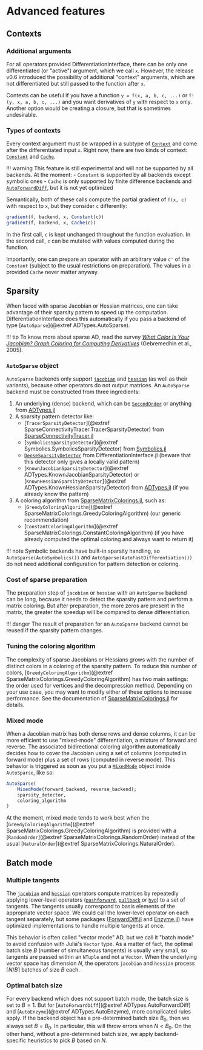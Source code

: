 # Advanced features

## Contexts

### Additional arguments

For all operators provided DifferentiationInterface, there can be only one differentiated (or "active") argument, which we call `x`.
However, the release v0.6 introduced the possibility of additional "context" arguments, which are not differentiated but still passed to the function after `x`.

Contexts can be useful if you have a function `y = f(x, a, b, c, ...)` or `f!(y, x, a, b, c, ...)` and you want derivatives of `y` with respect to `x` only.
Another option would be creating a closure, but that is sometimes undesirable.

### Types of contexts

Every context argument must be wrapped in a subtype of [`Context`](@ref) and come after the differentiated input `x`.
Right now, there are two kinds of context: [`Constant`](@ref) and [`Cache`](@ref).

!!! warning
    This feature is still experimental and will not be supported by all backends.
    At the moment:
    - `Constant` is supported by all backends except symbolic ones
    - `Cache` is only supported by finite difference backends and [`AutoForwardDiff`](@ref), but it is not yet optimized

Semantically, both of these calls compute the partial gradient of `f(x, c)` with respect to `x`, but they consider `c` differently:

```julia
gradient(f, backend, x, Constant(c))
gradient(f, backend, x, Cache(c))
```

In the first call, `c` is kept unchanged throughout the function evaluation.
In the second call, `c` can be mutated with values computed during the function.

Importantly, one can prepare an operator with an arbitrary value `c'` of the `Constant` (subject to the usual restrictions on preparation).
The values in a provided `Cache` never matter anyway.

## Sparsity

When faced with sparse Jacobian or Hessian matrices, one can take advantage of their sparsity pattern to speed up the computation.
DifferentiationInterface does this automatically if you pass a backend of type [`AutoSparse`](@extref ADTypes.AutoSparse).

!!! tip
    To know more about sparse AD, read the survey [_What Color Is Your Jacobian? Graph Coloring for Computing Derivatives_](https://epubs.siam.org/doi/10.1137/S0036144504444711) (Gebremedhin et al., 2005).

### `AutoSparse` object

`AutoSparse` backends only support [`jacobian`](@ref) and [`hessian`](@ref) (as well as their variants), because other operators do not output matrices.
An `AutoSparse` backend must be constructed from three ingredients:

1. An underlying (dense) backend, which can be [`SecondOrder`](@ref) or anything from [ADTypes.jl](https://github.com/SciML/ADTypes.jl)
2. A sparsity pattern detector like:
   - [`TracerSparsityDetector`](@extref SparseConnectivityTracer.TracerSparsityDetector) from [SparseConnectivityTracer.jl](https://github.com/adrhill/SparseConnectivityTracer.jl)
   - [`SymbolicsSparsityDetector`](@extref Symbolics.SymbolicsSparsityDetector) from [Symbolics.jl](https://github.com/JuliaSymbolics/Symbolics.jl)
   - [`DenseSparsityDetector`](@ref) from DifferentiationInterface.jl (beware that this detector only gives a locally valid pattern)
   - [`KnownJacobianSparsityDetector`](@extref ADTypes.KnownJacobianSparsityDetector) or [`KnownHessianSparsityDetector`](@extref ADTypes.KnownHessianSparsityDetector) from [ADTypes.jl](https://github.com/SciML/ADTypes.jl) (if you already know the pattern)
3. A coloring algorithm from [SparseMatrixColorings.jl](https://github.com/gdalle/SparseMatrixColorings.jl), such as:
   - [`GreedyColoringAlgorithm`](@extref SparseMatrixColorings.GreedyColoringAlgorithm) (our generic recommendation)
   - [`ConstantColoringAlgorithm`](@extref SparseMatrixColorings.ConstantColoringAlgorithm) (if you have already computed the optimal coloring and always want to return it)

!!! note
    Symbolic backends have built-in sparsity handling, so `AutoSparse(AutoSymbolics())` and `AutoSparse(AutoFastDifferentiation())` do not need additional configuration for pattern detection or coloring.

### Cost of sparse preparation

The preparation step of `jacobian` or `hessian` with an `AutoSparse` backend can be long, because it needs to detect the sparsity pattern and perform a matrix coloring.
But after preparation, the more zeros are present in the matrix, the greater the speedup will be compared to dense differentiation.

!!! danger
    The result of preparation for an `AutoSparse` backend cannot be reused if the sparsity pattern changes.

### Tuning the coloring algorithm

The complexity of sparse Jacobians or Hessians grows with the number of distinct colors in a coloring of the sparsity pattern.
To reduce this number of colors, [`GreedyColoringAlgorithm`](@extref SparseMatrixColorings.GreedyColoringAlgorithm) has two main settings: the order used for vertices and the decompression method.
Depending on your use case, you may want to modify either of these options to increase performance.
See the documentation of [SparseMatrixColorings.jl](https://github.com/gdalle/SparseMatrixColorings.jl) for details.

### Mixed mode

When a Jacobian matrix has both dense rows and dense columns, it can be more efficient to use "mixed-mode" differentiation, a mixture of forward and reverse.
The associated bidirectional coloring algorithm automatically decides how to cover the Jacobian using a set of columns (computed in forward mode) plus a set of rows (computed in reverse mode).
This behavior is triggered as soon as you put a [`MixedMode`](@ref) object inside `AutoSparse`, like so:

```julia
AutoSparse(
    MixedMode(forward_backend, reverse_backend);
    sparsity_detector,
    coloring_algorithm
)
```

At the moment, mixed mode tends to work best when the [`GreedyColoringAlgorithm`](@extref SparseMatrixColorings.GreedyColoringAlgorithm) is provided with a [`RandomOrder`](@extref SparseMatrixColorings.RandomOrder) instead of the usual [`NaturalOrder`](@extref SparseMatrixColorings.NaturalOrder).

## Batch mode

### Multiple tangents

The [`jacobian`](@ref) and [`hessian`](@ref) operators compute matrices by repeatedly applying lower-level operators ([`pushforward`](@ref), [`pullback`](@ref) or [`hvp`](@ref)) to a set of tangents.
The tangents usually correspond to basis elements of the appropriate vector space.
We could call the lower-level operator on each tangent separately, but some packages ([ForwardDiff.jl](https://github.com/JuliaDiff/ForwardDiff.jl) and [Enzyme.jl](https://github.com/EnzymeAD/Enzyme.jl)) have optimized implementations to handle multiple tangents at once.

This behavior is often called "vector mode" AD, but we call it "batch mode" to avoid confusion with Julia's `Vector` type.
As a matter of fact, the optimal batch size $B$ (number of simultaneous tangents) is usually very small, so tangents are passed within an `NTuple` and not a `Vector`.
When the underlying vector space has dimension $N$, the operators `jacobian` and `hessian` process $\lceil N / B \rceil$ batches of size $B$ each.

### Optimal batch size

For every backend which does not support batch mode, the batch size is set to $B = 1$.
But for [`AutoForwardDiff`](@extref ADTypes.AutoForwardDiff) and [`AutoEnzyme`](@extref ADTypes.AutoEnzyme), more complicated rules apply.
If the backend object has a pre-determined batch size $B_0$, then we always set $B = B_0$.
In particular, this will throw errors when $N < B_0$.
On the other hand, without a pre-determined batch size, we apply backend-specific heuristics to pick $B$ based on $N$.
